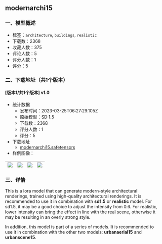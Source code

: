 ## modernarchi15
### 一、模型概述

- 标签：`architecture`, `buildings`, `realistic`
- 下载数：2368
- 收藏人数：375
- 评论人数：5
- 评分人数：1
- 评分：5

### 二、下载地址（共1个版本）

#### [版本1/共1个版本] v1.0

- 统计数据
  - 发布时间：2023-03-25T06:27:29.105Z
  - 原始模型：SD 1.5
  - 下载数：2368
  - 评分人数：1
  - 评分：5
- 下载地址
  - [modernarchi15.safetensors](https://civitai.com/api/download/models/28744)
- 样例图像：

| <img src="https://image.civitai.com/xG1nkqKTMzGDvpLrqFT7WA/5abdc779-8adb-4ce9-7a11-9e67f3350f00/width=450/324197.jpeg" /> | <img src="https://image.civitai.com/xG1nkqKTMzGDvpLrqFT7WA/3fe17e64-c1e6-428a-1e76-3d40f1038900/width=450/324203.jpeg" /> | <img src="https://image.civitai.com/xG1nkqKTMzGDvpLrqFT7WA/1d71ec94-8abc-4c5b-e274-33235f539300/width=450/324202.jpeg" /> | <img src="https://image.civitai.com/xG1nkqKTMzGDvpLrqFT7WA/4ae47635-b55a-48b5-7fce-45a2a5a5c800/width=450/324201.jpeg" /> |
| ---- | ---- | ---- | ---- |


### 三、详情
<p>This is a lora model that can generate modern-style architectural renderings, trained using high-quality architectural renderings. It is recommended to use it in combination with <strong>sd1.5</strong> or <strong>realistic</strong> model. For sd1.5, it may be a good choice to adjust the intensity from 0.6. For realistic, lower intensity can bring the effect in line with the real scene, otherwise it may be resulting in an overly strong style.</p><p></p><p>In addition, this model is part of a series of models. It is recommended to use it in combination with the other two models: <strong>urbanaerial15</strong> and <strong>urbanscene15</strong>.</p>